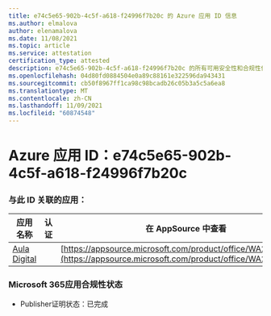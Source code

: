 ```yaml
---
title: e74c5e65-902b-4c5f-a618-f24996f7b20c 的 Azure 应用 ID 信息
ms.author: elmalova
author: elenamalova
ms.date: 11/08/2021
ms.topic: article
ms.service: attestation
certification_type: attested
description: e74c5e65-902b-4c5f-a618-f24996f7b20c 的所有可用安全性和合规性信息。
ms.openlocfilehash: 04d80fd0884504e0a89c88161e322596da943431
ms.sourcegitcommit: cb50f8967ff1ca98c98bcadb26c05b3a5c5a6ea8
ms.translationtype: MT
ms.contentlocale: zh-CN
ms.lasthandoff: 11/09/2021
ms.locfileid: "60874548"
---
```

# <a name="azure-app-id-e74c5e65-902b-4c5f-a618-f24996f7b20c"></a>Azure 应用 ID：e74c5e65-902b-4c5f-a618-f24996f7b20c


### <a name="apps-associated-with-this-id"></a>与此 ID 关联的应用：
| **应用名称** | **认证** | **在 AppSource 中查看** |
|--------------|---------------|-----------------------|
| [Aula Digital](https://docs.microsoft.com/microsoft-365-app-certification/forward/WA200003108) |  | [https://appsource.microsoft.com/product/office/WA200003108](https://appsource.microsoft.com/product/office/WA200003108) |

### <a name="microsoft-365-app-compliance-status"></a>Microsoft 365应用合规性状态
- Publisher证明状态：已完成
